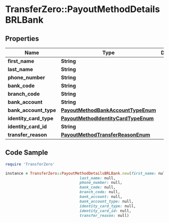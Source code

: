# TransferZero::PayoutMethodDetailsBRLBank

## Properties

Name | Type | Description | Notes
------------ | ------------- | ------------- | -------------
**first_name** | **String** |  | 
**last_name** | **String** |  | 
**phone_number** | **String** |  | [optional] 
**bank_code** | **String** |  | 
**branch_code** | **String** |  | 
**bank_account** | **String** |  | 
**bank_account_type** | [**PayoutMethodBankAccountTypeEnum**](PayoutMethodBankAccountTypeEnum.md) |  | 
**identity_card_type** | [**PayoutMethodIdentityCardTypeEnum**](PayoutMethodIdentityCardTypeEnum.md) |  | 
**identity_card_id** | **String** |  | 
**transfer_reason** | [**PayoutMethodTransferReasonEnum**](PayoutMethodTransferReasonEnum.md) |  | 

## Code Sample

```ruby
require 'TransferZero'

instance = TransferZero::PayoutMethodDetailsBRLBank.new(first_name: null,
                                 last_name: null,
                                 phone_number: null,
                                 bank_code: null,
                                 branch_code: null,
                                 bank_account: null,
                                 bank_account_type: null,
                                 identity_card_type: null,
                                 identity_card_id: null,
                                 transfer_reason: null)
```


